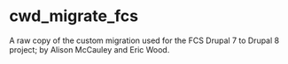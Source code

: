 # cwd_migrate_fcs
A raw copy of the custom migration used for the FCS Drupal 7 to Drupal 8 project; by Alison McCauley and Eric Wood.
